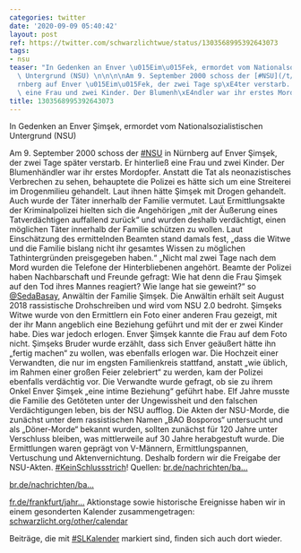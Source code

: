 ```yaml
---
categories: twitter
date: '2020-09-09 05:40:42'
layout: post
ref: https://twitter.com/schwarzlichtwue/status/1303568995392643073
tags:
- nsu
teaser: "In Gedenken an Enver \u015Eim\u015Fek, ermordet vom Nationalsozialistischen\
  \ Untergrund (NSU) \n\n\n\nAm 9. September 2000 schoss der [#NSU](/t/nsu) in N\xFC\
  rnberg auf Enver \u015Eim\u015Fek, der zwei Tage sp\xE4ter verstarb. Er hinterlie\xDF\
  \ eine Frau und zwei Kinder. Der Blumenh\xE4ndler war ihr erstes Mordopfer."
title: 1303568995392643073
---
```

In Gedenken an Enver Şimşek, ermordet vom Nationalsozialistischen Untergrund (NSU) 



Am 9. September 2000 schoss der [#NSU](/t/nsu) in Nürnberg auf Enver Şimşek, der zwei Tage später verstarb. Er hinterließ eine Frau und zwei Kinder. Der Blumenhändler war ihr erstes Mordopfer.
Anstatt die Tat als neonazistisches Verbrechen zu sehen, behauptete die Polizei es hätte sich um eine Streiterei im Drogenmilieu gehandelt. Laut ihnen hätte Şimşek mit Drogen gehandelt. Auch wurde der Täter innerhalb der Familie vermutet.
Laut Ermittlungsakte der Kriminalpolizei hielten sich die Angehörigen „mit der Äußerung eines Tatverdächtigen auffallend zurück“ und wurden deshalb verdächtigt, einen möglichen Täter innerhalb der Familie schützen zu wollen.
Laut Einschätzung des ermittelnden Beamten stand damals fest, „dass die Witwe und die Familie bislang nicht ihr gesamtes Wissen zu möglichen Tathintergründen preisgegeben haben.“
„Nicht mal zwei Tage nach dem Mord wurden die Telefone der Hinterbliebenen angehört. Beamte der Polizei haben Nachbarschaft und Freunde gefragt: Wie hat denn die Frau Şimşek auf den Tod ihres Mannes reagiert? Wie lange hat sie geweint?“ so [@SedaBasay](https://twitter.com/SedaBasay), Anwältin der Familie Şimşek.
Die Anwältin erhält seit August 2018 rassistische Drohschreiben und wird vom NSU 2.0 bedroht. Şimşeks Witwe wurde von den Ermittlern ein Foto einer anderen Frau gezeigt, mit der ihr Mann angeblich eine Beziehung geführt und mit der er zwei Kinder habe. Dies war jedoch erlogen.
Enver Şimşek kannte die Frau auf dem Foto nicht. Şimşeks Bruder wurde erzählt, dass sich Enver geäußert hätte ihn „fertig machen“ zu wollen, was ebenfalls erlogen war.
Die Hochzeit einer Verwandten, die nur im engsten Familienkreis stattfand, anstatt „wie üblich, im Rahmen einer großen Feier zelebriert“ zu werden, kam der Polizei ebenfalls verdächtig vor.
Die Verwandte wurde gefragt, ob sie zu ihrem Onkel Enver Şimşek „eine intime Beziehung“ geführt habe.
Elf Jahre musste die Familie des Getöteten unter der Ungewissheit und den falschen Verdächtigungen leben, bis der NSU aufflog.
Die Akten der NSU-Morde, die zunächst unter dem rassistischen Namen „BAO Bosporos“ untersucht und als „Döner-Morde“ bekannt wurden, sollten zunächst für 120 Jahre unter Verschluss bleiben, was mittlerweile auf 30 Jahre herabgestuft wurde.
Die Ermittlungen waren geprägt von V-Männern, Ermittlungspannen, Vertuschung und Aktenvernichtung. Deshalb fordern wir die Freigabe der NSU-Akten. [#KeinSchlussstrich](/t/keinschlussstrich)!
Quellen: [br.de/nachrichten/ba…](https://www.br.de/nachrichten/bayern/nsu-mord-an-enver-simsek-familie-lange-zu-unrecht-verdaechtigt,S9XvEPU)



[br.de/nachrichten/ba…](https://www.br.de/nachrichten/bayern/nsu-mord-an-enver-simsek-familie-lange-zu-unrecht-verdaechtigt,S9XvEPU)



[fr.de/frankfurt/jahr…](https://www.fr.de/frankfurt/jahr-20-seda-basay-yildiz-ich-habe-niemandem-angst-13304523.html)
Aktionstage sowie historische Ereignisse haben wir in einem gesonderten Kalender zusammengetragen: [schwarzlicht.org/other/calendar](https://schwarzlicht.org/other/calendar)



Beiträge, die mit [#SLKalender](/t/slkalender) markiert sind, finden sich auch dort wieder.